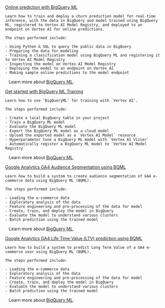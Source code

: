 
[Online prediction with BigQuery ML](https://github.com/GoogleCloudPlatform/vertex-ai-samples/blob/main/notebooks/official/bigquery_ml/bqml-online-prediction.ipynb)

```
Learn how to train and deploy a churn prediction model for real-time inference, with the data in BigQuery and model trained using BigQuery ML, registered to Vertex AI Model Registry, and deployed to an endpoint on Vertex AI for online predictions.

The steps performed include:

- Using Python & SQL to query the public data in BigQuery
- Preparing the data for modeling
- Training a classification model using BigQuery ML and registering it to Vertex AI Model Registry
- Inspecting the model on Vertex AI Model Registry
- Deploying the model to an endpoint on Vertex AI
- Making sample online predictions to the model endpoint

```

&nbsp;&nbsp;&nbsp;Learn more about [BigQuery ML](https://cloud.google.com/vertex-ai/docs/beginner/bqml).


[Get started with BigQuery ML Training](https://github.com/GoogleCloudPlatform/vertex-ai-samples/blob/main/notebooks/official/bigquery_ml/get_started_with_bqml_training.ipynb)

```
Learn how to use `BigQueryML` for training with `Vertex AI`.

The steps performed include:

- Create a local BigQuery table in your project
- Train a BigQuery ML model
- Evaluate the BigQuery ML model
- Export the BigQuery ML model as a cloud model
- Upload the exported model as a `Vertex AI Model` resource
- Hyperparameter tune a BigQuery ML model with `Vertex AI Vizier`
- Automatically register a BigQuery ML model to `Vertex AI Model Registry`

```

&nbsp;&nbsp;&nbsp;Learn more about [BigQuery ML](https://cloud.google.com/vertex-ai/docs/beginner/bqml).

[Google Analytics GA4 Audience Segmentation using BQML](https://github.com/GoogleCloudPlatform/vertex-ai-samples/blob/bqml_GA4_data_notebooks_lavinigam/notebooks/official/bigquery_ml/GA4_Audience_Segmentation_Notebook_and_Implementation_Guide.ipynb) 

```
Learn how to build a system to create audience segmentation of GA4 e-commerce data using BigQuery ML (BQML).

The steps performed include:

- Loading the e-commerce data
- Exploratory analysis of the data
- Feature engineering and pre-processing of the data for model
- Create, train, and deploy the model in BigQuery
- Evaluate the model to understand various clusters
- Batch prediction using the trained model

```

&nbsp;&nbsp;&nbsp;Learn more about [BigQuery ML](https://cloud.google.com/vertex-ai/docs/beginner/bqml).

[Google Analytics GA4 Life Time Value (LTV) prediction using BQML](https://github.com/GoogleCloudPlatform/vertex-ai-samples/blob/bqml_GA4_data_notebooks_lavinigam/notebooks/official/bigquery_ml/GA4_Life_Term_Value_Future_Prediction.ipynb) 

```
Learn how to build a system to predict Long Term Value of a GA4 e-commerce user using BigQuery ML (BQML).

The steps performed include:

- Loading the e-commerce data
- Exploratory analysis of the data
- Feature engineering and pre-processing of the data for model
- Create, train, and deploy the model in BigQuery
- Evaluate the model to understand various clusters
- Batch prediction using the trained model

```

&nbsp;&nbsp;&nbsp;Learn more about [BigQuery ML](https://cloud.google.com/vertex-ai/docs/beginner/bqml).

